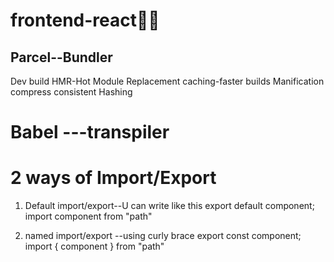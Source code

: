 # frontend-react👩‍💻

## Parcel--Bundler
Dev build
HMR-Hot Module Replacement
caching-faster builds
Manification
compress
consistent Hashing
##

# Babel ---transpiler

# 2 ways of Import/Export
1. Default import/export--U can write like this
export default component;
import component from "path"

2. named import/export --using curly brace
export const component;
import  { component } from "path"